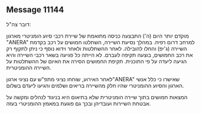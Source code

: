 ## Message 11144

דובר צה"ל:

מוקדם יותר היום (ה') התבצעה כניסה מתואמת של שיירת רכבי סיוע הומניטרי מארגון "ANERA" למרחב דרום רפיח.
במהלך נסיעת השיירה, השתלטו חמושים על רכב בקדמת השיירה (ג'יפ) והחלו להובילה.
לאחר ההשתלטות ולאחר וידוא נוסף כי ניתן לתקוף רק את רכב החמושים, בוצעה תקיפה לעברם. 
לא הייתה כל פגיעה בשאר רכבי השיירה והיא הגיעה ליעדה על פי התוכנית. תקיפת החמושים הסירה את האיום של ההשתלטות על השיירה ההומניטרית.       

לאחר האירוע, שוחחו נציגי מתפ"ש עם נציגי ארגון"ANERA" שאישרו כי כלל אנשי הארגון והסיוע ההומניטרי שהיו חלק מהשיירה בריאים ושלמים והגיעו ליעדם בשלום.

המצאות חמושים בתוך שיירה הומניטרית שלא בתיאום היא בניגוד לנהלים ומקשה על אבטחת השיירות ועובדיהן ובכך גם פוגעת במאמץ ההומניטרי בעזה.

